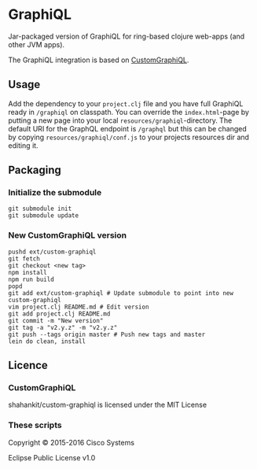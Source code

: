 # GraphiQL
Jar-packaged version of GraphiQL for ring-based clojure web-apps (and other JVM apps).

The GraphiQL integration is based on [CustomGraphiQL](https://github.com/shahankit/custom-graphiql/).

## Usage

Add the dependency to your `project.clj` file
and you have full GraphiQL ready in `/graphiql` on classpath.
You can override the `index.html`-page by putting a new page into your local `resources/graphiql`-directory.
The default URI for the GraphQL endpoint is `/graphql` but this can be changed by copying `resources/graphiql/conf.js` to your projects
resources dir and editing it.

## Packaging

### Initialize the submodule
```Shell
git submodule init
git submodule update
```

### New CustomGraphiQL version
```Shell
pushd ext/custom-graphiql
git fetch
git checkout <new tag>
npm install
npm run build
popd
git add ext/custom-graphiql # Update submodule to point into new custom-graphiql
vim project.clj README.md # Edit version
git add project.clj README.md
git commit -m "New version"
git tag -a "v2.y.z" -m "v2.y.z"
git push --tags origin master # Push new tags and master
lein do clean, install
```
## Licence

### CustomGraphiQL

shahankit/custom-graphiql is licensed under the MIT License 

### These scripts

Copyright © 2015-2016 Cisco Systems

Eclipse Public License v1.0
